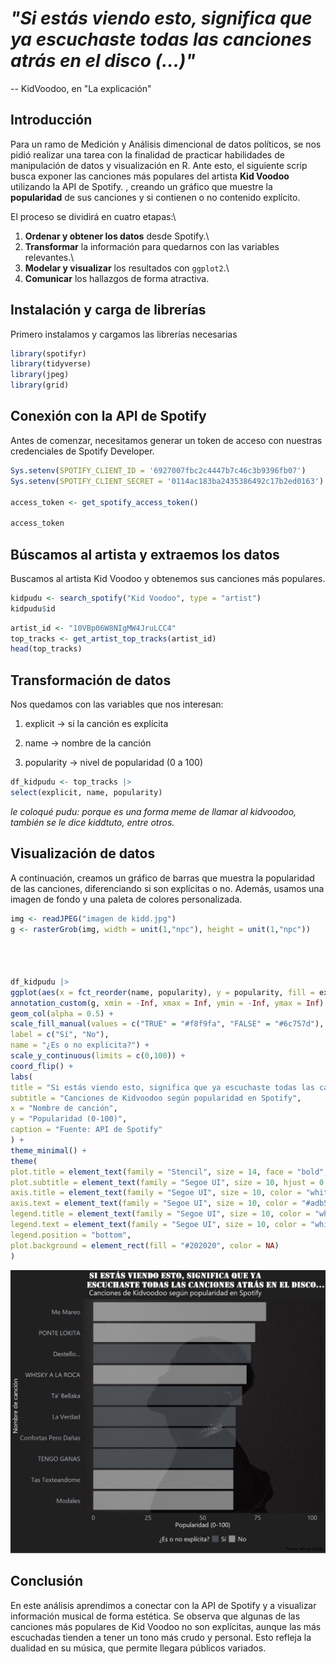 # *"Si estás viendo esto, significa que ya escuchaste todas las canciones atrás en el disco (...)"*

-- KidVoodoo, en "La explicación"

## Introducción

Para un ramo de Medición y Análisis dimencional de datos políticos, se nos pidió realizar una tarea con la finalidad de practicar habilidades de manipulación de datos y visualización en R. Ante esto, el siguiente scrip busca exponer las canciones más populares del artista **Kid Voodoo** utilizando la API de Spotify. , creando un gráfico que muestre la **popularidad** de sus canciones y si contienen o no contenido explícito.

El proceso se dividirá en cuatro etapas:\
1. **Ordenar y obtener los datos** desde Spotify.\
2. **Transformar** la información para quedarnos con las variables relevantes.\
3. **Modelar y visualizar** los resultados con `ggplot2`.\
4. **Comunicar** los hallazgos de forma atractiva.

## Instalación y carga de librerías

Primero instalamos y cargamos las librerías necesarias

``` r
library(spotifyr)
library(tidyverse)
library(jpeg)
library(grid)
```

## Conexión con la API de Spotify

Antes de comenzar, necesitamos generar un token de acceso con nuestras credenciales de Spotify Developer.

``` r
Sys.setenv(SPOTIFY_CLIENT_ID = '6927007fbc2c4447b7c46c3b9396fb07')
Sys.setenv(SPOTIFY_CLIENT_SECRET = '0114ac183ba2435386492c17b2ed0163')

access_token <- get_spotify_access_token()

access_token
```

## Búscamos al artista y extraemos los datos

Buscamos al artista Kid Voodoo y obtenemos sus canciones más populares.

``` r
kidpudu <- search_spotify("Kid Voodoo", type = "artist")
kidpudu$id
```

``` r
artist_id <- "10VBp06W8NIgMW4JruLCC4"
top_tracks <- get_artist_top_tracks(artist_id)
head(top_tracks)
```

## Transformación de datos

Nos quedamos con las variables que nos interesan:

1.  explicit → si la canción es explícita

2.  name → nombre de la canción

3.  popularity → nivel de popularidad (0 a 100)

``` r
df_kidpudu <- top_tracks |>
select(explicit, name, popularity)
```

*le coloqué pudu: porque es una forma meme de llamar al kidvoodoo, también se le dice kiddtuto, entre otros.*

## Visualización de datos

A continuación, creamos un gráfico de barras que muestra la popularidad de las canciones, diferenciando si son explícitas o no. Además, usamos una imagen de fondo y una paleta de colores personalizada.

``` r
img <- readJPEG("imagen de kidd.jpg")
g <- rasterGrob(img, width = unit(1,"npc"), height = unit(1,"npc"))




df_kidpudu |>
ggplot(aes(x = fct_reorder(name, popularity), y = popularity, fill = explicit)) +
annotation_custom(g, xmin = -Inf, xmax = Inf, ymin = -Inf, ymax = Inf) +
geom_col(alpha = 0.5) +
scale_fill_manual(values = c("TRUE" = "#f8f9fa", "FALSE" = "#6c757d"),
label = c("Sí", "No"),
name = "¿Es o no explícita?") +
scale_y_continuous(limits = c(0,100)) +
coord_flip() +
labs(
title = "Si estás viendo esto, significa que ya escuchaste todas las canciones atrás en el disco",
subtitle = "Canciones de Kidvoodoo según popularidad en Spotify",
x = "Nombre de canción",
y = "Popularidad (0-100)",
caption = "Fuente: API de Spotify"
) +
theme_minimal() +
theme(
plot.title = element_text(family = "Stencil", size = 14, face = "bold", hjust = 0.5, color = "white"),
plot.subtitle = element_text(family = "Segoe UI", size = 10, hjust = 0.5, color = "white"),
axis.title = element_text(family = "Segoe UI", size = 10, color = "white"),
axis.text = element_text(family = "Segoe UI", size = 10, color = "#adb5bd"),
legend.title = element_text(family = "Segoe UI", size = 10, color = "white"),
legend.text = element_text(family = "Segoe UI", size = 10, color = "white"),
legend.position = "bottom",
plot.background = element_rect(fill = "#202020", color = NA)
)
```

![](images/clipboard-4024435838.png)

## Conclusión

En este análisis aprendimos a conectar con la API de Spotify y a visualizar información musical de forma estética. Se observa que algunas de las canciones más populares de Kid Voodoo no son explícitas, aunque las más escuchadas tienden a tener un tono más crudo y personal. Esto refleja la dualidad en su música, que permite llegara públicos variados.
